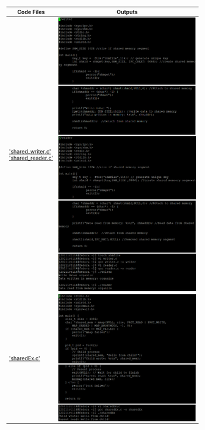 | Code Files | Outputs |
|------------|---------|
|['shared_writer.c'](./Codes/shared_writer.c)<br>['shared_reader.c'](./Codes/shared_reader.c)|![1-1.png](./Outputs/1-1.png)![1-2.png](./Outputs/1-2.png)![1-3.png](./Outputs/1-3.png)![1-4.png](./Outputs/1-4.png)![1-5.png](./Outputs/1-5.png)|
|['sharedEx.c'](./Codes/sharedEx.c)|![2-1.png](./Outputs/2-1.png)![2-2.png](./Outputs/2-2.png)![2-3.png](./Outputs/2-3.png)|





